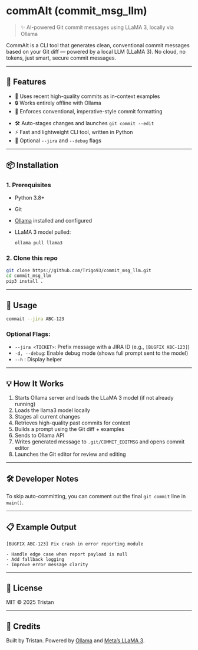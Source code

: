 # commAIt (commit_msg_llm)

> ✨ AI-powered Git commit messages using LLaMA 3, locally via Ollama

CommAIt is a CLI tool that generates clean, conventional commit messages based on your Git diff — powered by a local LLM (LLaMA 3). No cloud, no tokens, just smart, secure commit messages.

---

## 🚀 Features

* 🧠 Uses recent high-quality commits as in-context examples
* 🔒 Works entirely offline with Ollama
* 🧹 Enforces conventional, imperative-style commit formatting
- 🛠 Auto-stages changes and launches `git commit --edit`
- ⚡ Fast and lightweight CLI tool, written in Python
- 🧪 Optional `--jira` and `--debug` flags

---

## 📦 Installation

### 1. Prerequisites

* Python 3.8+
* Git
* [Ollama](https://ollama.com) installed and configured
* LLaMA 3 model pulled:

  ```bash
  ollama pull llama3
  ```

### 2. Clone this repo

```bash
git clone https://github.com/Trigo93/commit_msg_llm.git
cd commit_msg_llm
pip3 install .
```

---

## 🧪 Usage

```bash
commait --jira ABC-123
```

### Optional Flags:

* `--jira <TICKET>`: Prefix message with a JIRA ID (e.g., `[BUGFIX ABC-123]`)
* `-d, --debug`: Enable debug mode (shows full prompt sent to the model)
* `--h` : Display helper

---

## 💡 How It Works

1. Starts Ollama server and loads the LLaMA 3 model (if not already running)
2. Loads the llama3 model locally
3. Stages all current changes
4. Retrieves high-quality past commits for context
5. Builds a prompt using the Git diff + examples
6. Sends to Ollama API
7. Writes generated message to `.git/COMMIT_EDITMSG` and opens commit editor
8. Launches the Git editor for review and editing

---

## 🛠 Developer Notes

To skip auto-committing, you can comment out the final `git commit` line in `main()`.

---

## 📋 Example Output

```text
[BUGFIX ABC-123] Fix crash in error reporting module

- Handle edge case when report payload is null
- Add fallback logging
- Improve error message clarity
```

---

## 📘 License

MIT © 2025 Tristan

---

## 🙌 Credits

Built by Tristan. Powered by [Ollama](https://ollama.com) and [Meta’s LLaMA 3](https://ai.meta.com/llama/).
